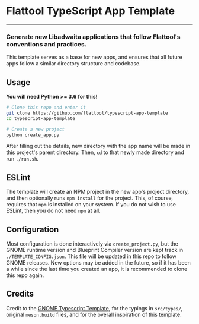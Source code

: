 # Flattool TypeScript App Template
---
### Generate new Libadwaita applications that follow Flattool's conventions and practices.

This template serves as a base for new apps, and ensures that all future apps follow a similar directory structure and codebase.

## Usage

**You will need Python >= 3.6 for this!**

```bash
# Clone this repo and enter it
git clone https://github.com/flattool/typescript-app-template
cd typescript-app-template

# Create a new project
python create_app.py
```
After filling out the details, new directory with the app name will be made in this project's parent directory. Then, `cd` to that newly made directory and run `./run.sh`.

## ESLint

The template will create an NPM project in the new app's project directory, and then optionally runs `npm install` for the project. This, of course, requires that `npm` is installed on your system. If you do not wish to use ESLint, then you do not need `npm` at all.

## Configuration

Most configuration is done interactively via `create_project.py`, but the GNOME runtime version and Blueprint Compiler version are kept track in `./TEMPLATE_CONFIG.json`. This file will be updated in this repo to follow GNOME releases. New options may be added in the future, so if it has been a while since the last time you created an app, it is recommended to clone this repo again.

## Credits

Credit to the [GNOME Typescript Template](https://gitlab.gnome.org/World/javascript/gnome-typescript-template), for the typings in `src/types/`, original `meson.build` files, and for the overall inspiration of this template.
